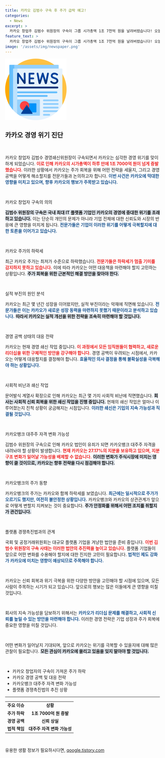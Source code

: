 ```yaml
---
title: 카카오 김범수 구속 후 주가 급락 예고!
categories:
  - News
excerpt: >
  카카오 창업주 김범수 위원장의 구속이 그룹 시가총액 1조 7천억 원을 날려버렸습니다! 오늘의 경제 특집에서 이 충격적인 사태의 성패를 가를 카카오의 대응과 주가 회복 가능성에 대해 전문가들과 심층 분석합니다. 클릭하고 확인하세요!
feature_text: >
  카카오 창업주 김범수 위원장의 구속이 그룹 시가총액 1조 7천억 원을 날려버렸습니다! 오늘의 경제 특집에서 이 충격적인 사태의 성패를 가를 카카오의 대응과 주가 회복 가능성에 대해 전문가들과 심층 분석합니다. 클릭하고 확인하세요!
image: '/assets/img/newspaper.png'
---
```


<p><img src="/assets/img/newspaper.png" alt="kimp 속보" /></p>

<h2 data-ke-size="size26">카카오 경영 위기 진단</h2>

<p data-ke-size="size16">&nbsp;</p>

<p>카카오 창업자 김범수 경영쇄신위원장이 구속되면서 카카오는 심각한 경영 위기를 맞이하게 되었습니다. <b><span style="color: #ee2323;">이로 인해 카카오의 시가총액이 하루 만에 1조 7000억 원이 넘게 증발했습니다.</span></b> 이러한 상황에서 카카오는 주가 회복을 위해 어떤 전략을 세울지, 그리고 경영 공백을 어떻게 해소할지를 전문가들과 논의하고자 합니다. <b><span style="color: #1a5490;">이번 사건은 카카오에 막대한 영향을 미치고 있으며, 향후 카카오의 행보가 주목받고 있습니다.</span></b> </p>

<p data-ke-size="size16">&nbsp;</p>

<p>카카오 창업자 구속의 의의</p>

<p><b><span style="background-color: #21538527;">김범수 위원장의 구속은 국내 최대 IT 플랫폼 기업인 카카오의 경영에 중대한 위기를 초래하고 있습니다.</span></b> 이는 단순히 개인의 문제가 아니라 기업 전체에 대한 신뢰도와 시장의 반응에 큰 영향을 미치게 됩니다. <b><span style="color: #1a5490;">전문가들은 기업이 이러한 위기를 어떻게 극복할지에 대한 토론을 이어가고 있습니다.</span></b> </p>

<p data-ke-size="size16">&nbsp;</p>

<p>카카오 주가의 하락세</p>

<p>최근 카카오 주가는 최저가 수준으로 하락했습니다. <b><span style="color: #ee2323;">전문가들은 하락세가 멈출 기미를 감지하지 못하고 있습니다.</span></b> 이에 따라 카카오는 어떤 대응책을 마련해야 할지 고민하는 상황입니다. <b><span style="background-color: #21538527;">주가 회복을 위한 근본적인 해결 방안을 찾아야 한다.</span></b> </p>

<p data-ke-size="size16">&nbsp;</p>

<p>실적 부진의 원인 분석</p>

<p>카카오는 최근 몇 년간 성장을 이어왔지만, 실적 부진이라는 악재에 직면해 있습니다. <b><span style="color: #1a5490;">전문가들은 이는 카카오가 새로운 성장 동력을 마련하지 못했기 때문이라고 분석하고 있습니다.</span></b> <b><span style="background-color: #21538527;">따라서 카카오는 실적 개선을 위한 전략을 조속히 마련해야 할 것입니다.</span></b> </p>

<p data-ke-size="size16">&nbsp;</p>

<p>경영 공백 상태의 대응 전략</p>

<p>카카오는 현재 경영 쇄신 작업 중입니다. <b><span style="color: #ee2323;">이 과정에서 모든 임직원들이 협력하고, 새로운 리더십을 위한 구체적인 방안을 강구해야 합니다.</span></b> 경영 공백이 우려되는 시점에서, 카카오는 어떻게 대응할지를 결정해야 합니다. <b><span style="color: #1a5490;">효율적인 의사 결정을 통해 불확실성을 극복해야 하는 상황입니다.</span></b> </p>

<p data-ke-size="size16">&nbsp;</p>

<p>사회적 비난과 쇄신 작업</p>

<p>문어발식 계열사 확장으로 인해 카카오는 최근 몇 가지 사회적 비난에 직면했습니다. <b><span style="background-color: #21538527;">회사는 사회적 신뢰 회복을 위한 쇄신 작업을 진행 중입니다.</span></b> 현재의 쇄신 작업은 얼마나 이루어졌는지 진척 상황이 궁금해지는 시점입니다. <b><span style="color: #1a5490;">이러한 쇄신은 기업의 지속 가능성과 직결될 것입니다.</span></b> </p>

<p data-ke-size="size16">&nbsp;</p>

<p>카카오뱅크 대주주 자격 변화 가능성</p>

<p>김범수 위원장의 구속으로 인해 카카오 법인이 유죄가 되면 카카오뱅크 대주주 자격을 내려놔야 할 상황이 발생합니다. <b><span style="color: #ee2323;">현재 카카오는 27.17%의 지분을 보유하고 있으며, 지분 구조 변화가 일어날 가능성을 배제할 수 없습니다.</span></b> <b><span style="background-color: #21538527;">이러한 변화가 주식시장에 미치는 영향이 클 것이므로, 카카오는 향후 전략을 다시 점검해야 합니다.</span></b> </p>

<p data-ke-size="size16">&nbsp;</p>

<p>카카오뱅크의 주가 동향</p>

<p>카카오뱅크의 주가는 카카오와 함께 하락세를 보였습니다. <b><span style="color: #1a5490;">최근에는 일시적으로 주가가 오르기도 했지만, 여전히 불안정한 상황입니다.</span></b> 카카오뱅크와 카카오의 상관관계가 앞으로 어떻게 변할지 지켜보는 것이 중요합니다. <b><span style="background-color: #21538527;">주가 안정화를 위해서 어떤 조치를 취할지가 관건입니다.</span></b></p>

<p data-ke-size="size16">&nbsp;</p>

<p>플랫폼 경쟁촉진법과의 관계</p>

<p>국회 및 공정거래위원회는 대규모 플랫폼 기업을 겨냥한 법안을 준비 중입니다. <b><span style="color: #ee2323;">이번 김범수 위원장의 구속 사태는 이러한 법안의 추진력을 높이고 있습니다.</span></b> 플랫폼 기업들이 앞으로 어떤 변화를 수용해야 할지에 대한 진지한 고민이 필요합니다. <b><span style="color: #1a5490;">법적인 제도 강화가 카카오에 미치는 영향이 예상되므로 주목해야 합니다.</span></b> </p>

<p data-ke-size="size16">&nbsp;</p>

<p>카카오는 신뢰 회복과 위기 극복을 위한 다양한 방안을 고민해야 할 시점에 있으며, 모든사람이 주목하는 시기가 되고 있습니다. 앞으로의 행보는 많은 이들에게 큰 영향을 미칠 것입니다. </p>

<p data-ke-size="size16">&nbsp;</p>

<p>회사의 지속 가능성을 담보하기 위해서는 <b><span style="color: #1a5490;">카카오가 리더십 문제를 해결하고, 사회적 신뢰를 높일 수 있는 방안을 마련해야 합니다.</span></b> 이러한 경영 전략은 기업 성장과 주가 회복에 중요한 영향을 미칠 것입니다. </p>

<p data-ke-size="size16">&nbsp;</p>

<p>어떤 변화가 일어날지 기대되며, 앞으로 카카오는 위기를 극복할 수 있을지에 대해 많은 관찰이 필요합니다. <b><span style="background-color: #21538527;">모든 관심이 카카오에 쏠리고 있음을 잊지 말아야 할 것입니다.</span></b></p>

<p data-ke-size="size16">&nbsp;</p>

<ul>
    <li>카카오 창업자의 구속이 가져온 주가 하락</li>
    <li>카카오 경영 공백 및 대응 전략</li>
    <li>카카오뱅크 대주주 자격 변화 가능성</li>
    <li>플랫폼 경쟁촉진법의 추진 상황</li>
</ul>

<hr>

<table style="width: 100%; border-collapse: collapse;">
    <tr>
        <td style="text-align: center; height: 17px;"><b>주요 이슈</b></td>
        <td style="text-align: center; height: 17px;"><b>상황</b></td>
    </tr>
    <tr>
        <td style="text-align: center; height: 17px;"><b>주가 하락</b></td>
        <td style="text-align: center; height: 17px;"><b>1조 7000억 원 증발</b></td>
    </tr>
    <tr>
        <td style="text-align: center; height: 17px;"><b>경영 공백</b></td>
        <td style="text-align: center; height: 17px;"><b>신뢰 상실</b></td>
    </tr>
    <tr>
        <td style="text-align: center; height: 17px;"><b>법적 책임</b></td>
        <td style="text-align: center; height: 17px;"><b>대주주 자격 변화 가능성</b></td>
    </tr>
</table>

<p data-ke-size="size16">&nbsp;</p>
유용한 생활 정보가 필요하시다면, <a href="https://qoogle.tistory.com" rel="dofollow">qoogle.tistory.com</a>


